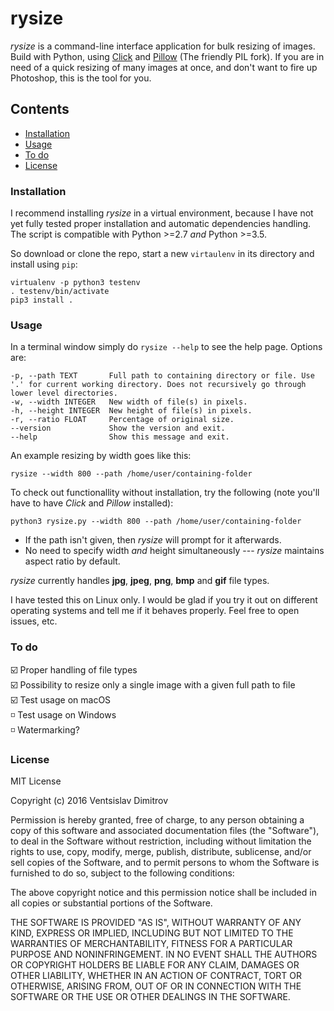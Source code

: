 # rysize

*rysize* is a command-line interface application for bulk resizing of images. Build with Python, using [Click](http://click.pocoo.org/) and [Pillow](http://python-pillow.org/) (The friendly PIL fork). If you are in need of a quick resizing of many images at once, and don't want to fire up Photoshop, this is the tool for you.

## Contents

- [Installation](#installation)
- [Usage](#usage)
- [To do](#to-do)
- [License](#license)

### Installation

I recommend installing *rysize* in a virtual environment, because I have not yet fully tested proper installation and automatic dependencies handling. The script is compatible with Python >=2.7 *and* Python >=3.5.

So download or clone the repo, start a new `virtaulenv` in its directory and install using `pip`:

    virtualenv -p python3 testenv
    . testenv/bin/activate
    pip3 install .

### Usage

In a terminal window simply do `rysize --help` to see the help page. Options are:

    -p, --path TEXT       Full path to containing directory or file. Use '.' for current working directory. Does not recursively go through lower level directories.
    -w, --width INTEGER   New width of file(s) in pixels.
    -h, --height INTEGER  New height of file(s) in pixels.
    -r, --ratio FLOAT     Percentage of original size.
    --version             Show the version and exit.
    --help                Show this message and exit.

An example resizing by width goes like this:

    rysize --width 800 --path /home/user/containing-folder

To check out functionallity without installation, try the following (note you'll have to have *Click* and *Pillow* installed):

    python3 rysize.py --width 800 --path /home/user/containing-folder

- If the path isn't given, then *rysize* will prompt for it afterwards.  
- No need to specify width *and* height simultaneously --- *rysize* maintains aspect ratio by default.  

*rysize* currently handles **jpg**, **jpeg**, **png**, **bmp** and **gif** file types.

I have tested this on Linux only. I would be glad if you try it out on different operating systems and tell me if it behaves properly. Feel free to open issues, etc.

### To do

:ballot_box_with_check: Proper handling of file types  
:ballot_box_with_check: Possibility to resize only a single image with a given full path to file  
:ballot_box_with_check: Test usage on macOS  
:white_medium_small_square: Test usage on Windows  
:white_medium_small_square: Watermarking?  

### License

MIT License

Copyright (c) 2016 Ventsislav Dimitrov

Permission is hereby granted, free of charge, to any person obtaining a copy of this software and associated documentation files (the "Software"), to deal in the Software without restriction, including without limitation the rights to use, copy, modify, merge, publish, distribute, sublicense, and/or sell copies of the Software, and to permit persons to whom the Software is furnished to do so, subject to the following conditions:

The above copyright notice and this permission notice shall be included in all copies or substantial portions of the Software.

THE SOFTWARE IS PROVIDED "AS IS", WITHOUT WARRANTY OF ANY KIND, EXPRESS OR IMPLIED, INCLUDING BUT NOT LIMITED TO THE WARRANTIES OF MERCHANTABILITY, FITNESS FOR A PARTICULAR PURPOSE AND NONINFRINGEMENT. IN NO EVENT SHALL THE AUTHORS OR COPYRIGHT HOLDERS BE LIABLE FOR ANY CLAIM, DAMAGES OR OTHER LIABILITY, WHETHER IN AN ACTION OF CONTRACT, TORT OR OTHERWISE, ARISING FROM, OUT OF OR IN CONNECTION WITH THE SOFTWARE OR THE USE OR OTHER DEALINGS IN THE SOFTWARE.
